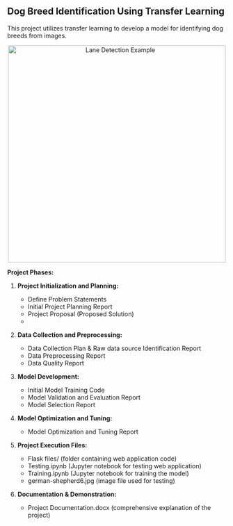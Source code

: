 ## Dog Breed Identification Using Transfer Learning

This project utilizes transfer learning to develop a model for identifying dog breeds from images.

<p align="center">
  <img src="https://miro.medium.com/v2/resize:fit:4800/format:webp/1*ccFehEpblmQKQtb4eRfesw.jpeg" alt="Lane Detection Example" width="500"/>
</p>

**Project Phases:**

1. **Project Initialization and Planning:**
    * Define Problem Statements
    * Initial Project Planning Report
    * Project Proposal (Proposed Solution)
    * 
2. **Data Collection and Preprocessing:**
    * Data Collection Plan & Raw data source Identification Report
    * Data Preprocessing Report
    * Data Quality Report
      
3. **Model Development:**
    * Initial Model Training Code
    * Model Validation and Evaluation Report
    * Model Selection Report
      
4. **Model Optimization and Tuning:**
    * Model Optimization and Tuning Report
      
5. **Project Execution Files:**
    * Flask files/ (folder containing web application code)
    * Testing.ipynb (Jupyter notebook for testing web application)
    * Training.ipynb (Jupyter notebook for training the model)
    * german-shepherd6.jpg (image file used for testing)
      
6. **Documentation & Demonstration:**
    * Project Documentation.docx (comprehensive explanation of the project)

